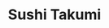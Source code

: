 ---
layout: place
title: "Sushi Takumi"
permalink: /california/upland/sushi-takumi.html
stateAbbr: CA
stateName: California
cityName: Upland
place_id: ChIJ93bTSQwxw4ARlZoqvEZbWjY
photos:
  - name: >-
      places/ChIJ93bTSQwxw4ARlZoqvEZbWjY/photos/AeeoHcIANwEwwmgoJCGCG8nADlbJScItMmMbrBIYIcD7ZSGre9WAezs1cYzyK4E_Jlm0tWLUbF4uTCV8GDeaCK2Rw_xR62Y2ixr2YwSgsDKFzZAFizDFUQydLbchO2MAnUPKYjhP7LvCp5_9WZj2tBIU6Cc62ip0SUZ7gUMCjU8blJSk4orzt7SDV5PTKgmJSkCHspYIdmEJUA9utPOr-p5hgjx7EUASzjgucfFZRQWLzNWmeTpQEo6hHmLYSAu2FFP_gFW8DUp6PKQzEuXuvaalpORAUmhtqZ4xJetz2IemgtOFmHIcT1zU3k_WASEt-uYpaWEX2wZmuQVTx62rjccDdhabfexSQuWRhaGh9ywaNI1osY8Zknezzs6-_7z2xhvIQoTcFRaCQfnzBTG0mFRez56dRHBjgxob0ts-cC4Bv4dT6w
    widthPx: 3648
    heightPx: 2052
    authorAttributions:
      - displayName: Betty Galeana
        uri: https://maps.google.com/maps/contrib/118021859297829319835
        photoUri: >-
          https://lh3.googleusercontent.com/a-/ALV-UjVe8etcicbu8kHD_PjB1tzDHZcTJeZwWsL29LIOa3_wPu3Sq1OjUA=s100-p-k-no-mo
    flagContentUri: >-
      https://www.google.com/local/imagery/report/?cb_client=maps_api_places.places_api&image_key=!1e10!2sCIHM0ogKEICAgIDvvqe9EQ&hl=en-US
    googleMapsUri: >-
      https://www.google.com/maps/place//data=!3m4!1e2!3m2!1sCIHM0ogKEICAgIDvvqe9EQ!2e10!4m2!3m1!1s0x80c3310c49d376f7:0x365a5b46bc2a9a95
  - name: >-
      places/ChIJ93bTSQwxw4ARlZoqvEZbWjY/photos/AeeoHcImduj4hsKfHJ8VZYQVclMjFcXcJ_GbjKSM1yP4IcpCB3qORUjjIpgOBEtkJQNLMJUbnuYrC4RncQOnrvyvvMofpTm1kAtQGUbTfdlMcMFrome3Efs-9Vjg-6cMHfgb_btM7G2rnQrI1iZhTerq8y-VjlELuX0giFmjNfb_Kgnxj6Kd61Mdftx6Hz91VOPijSexdAsS-cCrggzqtRXvDXinz4euKRJ68Fh8Hlns7Z8Idb3P9FrDJbij-ZmI-mcXbnxTVoYvNG3Sy3R1E8waFA1va8HDbfFOmAp-WS1lsfzWNEzxf8LYtNve4ASD8pw-QTK0pzq_i4RLy9EZJpqX_AK_nr7aNqpgxRQpL427kjOwZnL1TUXJ0NAFSgB0wR2y4jBNaysQNLMbFMwILnxkIhiNdopDci24ILtCiH7LoPE
    widthPx: 3615
    heightPx: 2027
    authorAttributions:
      - displayName: Royce Ngiam
        uri: https://maps.google.com/maps/contrib/100708689155657767600
        photoUri: >-
          https://lh3.googleusercontent.com/a-/ALV-UjXI_6frwWqPIuDUP7H3e4T9k1iOpS-Lhc96j32t6PMv1Fec3MGd=s100-p-k-no-mo
    flagContentUri: >-
      https://www.google.com/local/imagery/report/?cb_client=maps_api_places.places_api&image_key=!1e10!2sCIHM0ogKEICAgIC439fCYQ&hl=en-US
    googleMapsUri: >-
      https://www.google.com/maps/place//data=!3m4!1e2!3m2!1sCIHM0ogKEICAgIC439fCYQ!2e10!4m2!3m1!1s0x80c3310c49d376f7:0x365a5b46bc2a9a95
  - name: >-
      places/ChIJ93bTSQwxw4ARlZoqvEZbWjY/photos/AeeoHcLHEf652l2CqY4e9F8wxKsujFuUrDUX9dXrNZcBJiUAHapEcKZS2fv-R7R5IeUG2jr-sB93yyR6vdsdWSxlpc1FLPEjSQd8thH3psQ4mxRYIYHvro7F_yUrf0G2rAn08nqM_2hgfCAIdACzT_vROiGHlozL6Is6tM7sdsTD0mxvqGfQzjlf7i4Lw2jlfpDuc3s0Ei2vRoF9EeYyadTuc72JkRmUCngY-Px66EQpVAgrRtqwhQilygeMbJsEC8Kc4_Sxtz9CG24lcYhKitefHvrYOwYcNY6a1KGxW4O2jsIejdx5Y6-M08phPsQodxRD9dVyTKWHjGMv7o6wWblncs1InMtRAS0y0xSV7qkbQ1tJfpfvH_0CEX5hWGzDnjcsKf00017c9jcDA5XzojwGTkhfP2KFz1ylXGv_dCg32VWUGQ
    widthPx: 4000
    heightPx: 3000
    authorAttributions:
      - displayName: Mychal Ochoa
        uri: https://maps.google.com/maps/contrib/106023376087293944992
        photoUri: >-
          https://lh3.googleusercontent.com/a/ACg8ocIl3DT29Oym5Uj9WhWr1Sx1fKZq5oVdJZYfOluuERXvZpOQ4g=s100-p-k-no-mo
    flagContentUri: >-
      https://www.google.com/local/imagery/report/?cb_client=maps_api_places.places_api&image_key=!1e10!2sCIHM0ogKEICAgICjhezAcQ&hl=en-US
    googleMapsUri: >-
      https://www.google.com/maps/place//data=!3m4!1e2!3m2!1sCIHM0ogKEICAgICjhezAcQ!2e10!4m2!3m1!1s0x80c3310c49d376f7:0x365a5b46bc2a9a95
  - name: >-
      places/ChIJ93bTSQwxw4ARlZoqvEZbWjY/photos/AeeoHcJh63HePdL9J9pRbjonoPee4TxZdW0LYKfgW_GZN90KiDzm7_i62q3ThTU1gdy2ktFBEL18rhbmHkCMi76vn873Cyj_te__Z3TE3qJx0v3pGBIY4iml7SsN-Dw-XW_HVWJiApMxk-zZ4z2JdqSswB7AEKA6TBmEXuliFqZLJO2YWzgVr10aEPkCUE3m1FD49xmDgIni0P2V00j_wAcI49IcGD6nLK7hEtIB8Fj2xdr1Elfw1WyIXDbiLx0jdcRrOqURiNBUwNtocb9XYDqQ_-lr8yFzYcsugzaxM-QNky34siuQDCPjG7CyEjJXpcVpK2BSb9dASiCClFxx-yD0bF1_LsATP6W-CszzxC4enQ7zZV9GtYrzx6ujij6LgDr389pSPkqz1lXSOBZau-WC7R6s6OEZ0ekfa6CaJiy-JF7DH3g
    widthPx: 3024
    heightPx: 4032
    authorAttributions:
      - displayName: R Alvarez
        uri: https://maps.google.com/maps/contrib/116507037575177724472
        photoUri: >-
          https://lh3.googleusercontent.com/a-/ALV-UjVuoOYaA2ic7c6255De1ccOrOsrSvDTr6JS1ncpWmLYgidqV9pY=s100-p-k-no-mo
    flagContentUri: >-
      https://www.google.com/local/imagery/report/?cb_client=maps_api_places.places_api&image_key=!1e10!2sCIHM0ogKEICAgMCAzZ2h5QE&hl=en-US
    googleMapsUri: >-
      https://www.google.com/maps/place//data=!3m4!1e2!3m2!1sCIHM0ogKEICAgMCAzZ2h5QE!2e10!4m2!3m1!1s0x80c3310c49d376f7:0x365a5b46bc2a9a95
  - name: >-
      places/ChIJ93bTSQwxw4ARlZoqvEZbWjY/photos/AeeoHcI2Rfpx00-o8XHB1kOMyGaPZlxw-ACQeSLmNiFnipmg_Bi_qkazBhDQU9m7zG8qkamDivxUzknj006xrYDlFb-JnMa-YMT9bNwSAuf8DXGJ6ZLoIkgbM3EYrXa0SZysfQ4v84ADp3JqME7nzRWN4UNzMS1fN1qB0S64Y3C0YWb9iLVxvHyZDhVZtioPnPeXrBLpR3dbeKAs9oOg3c9e6MQWtY46MnoWDa_9Sc4Vyft1psTO40h7d2sq9Km3PmnxR-O-y1r0j5V2QZaA7WnNi81DHkHuHRFywDzIUeJmPl5w9-cmDnQHnYmmwIL5kQXF1NDKgp1W3_gt7A_570cAYntSFdDssoFbV8Rk7Q-O19bm_-dbe7qjdN-JxKj2WRLdfTRokkALEWVON_NR0lt1MOvRErmAumCqM1T4S8OKC07MMWbp
    widthPx: 4000
    heightPx: 3000
    authorAttributions:
      - displayName: Mychal Ochoa
        uri: https://maps.google.com/maps/contrib/106023376087293944992
        photoUri: >-
          https://lh3.googleusercontent.com/a/ACg8ocIl3DT29Oym5Uj9WhWr1Sx1fKZq5oVdJZYfOluuERXvZpOQ4g=s100-p-k-no-mo
    flagContentUri: >-
      https://www.google.com/local/imagery/report/?cb_client=maps_api_places.places_api&image_key=!1e10!2sCIHM0ogKEICAgICjhezA8QE&hl=en-US
    googleMapsUri: >-
      https://www.google.com/maps/place//data=!3m4!1e2!3m2!1sCIHM0ogKEICAgICjhezA8QE!2e10!4m2!3m1!1s0x80c3310c49d376f7:0x365a5b46bc2a9a95
  - name: >-
      places/ChIJ93bTSQwxw4ARlZoqvEZbWjY/photos/AeeoHcLodfTTmMs0d7WL2bor5QM4AdNZHKFZTRrmR_VqEQ2HzMuFH4grUxB5kBgxLzy8DkSQhOCwOcDPR19QuzY1ymeiPayWDAINHvC892mDkqDx2urZ0pXxuf0sXN-uf-0kJpyzS5tZd7zKs_Jjuwn14wBqj8DbLKDmDOUSuy4EV4xJVyi2nRT0FxauiseloHbFX4tT2k3r2a42_7SPgfh_PqA37Gc_Qwcvp53gVzIe3SZilkvQAOMVwYdbggckNGfiH6gk4h4Poog4Kl4yqXLEF5sIoCyyXXKGrcc_sENEZBM7Lk5w0srYaLYS0NxeJQLmhFl7p4rFx1-341D4HH9VvRuU1l1IEPEvwI1oH7OBf8XWy5mF5G7drvz4FRcoRpRN0bQpyA8cwy_PjfzD9dnS5DTk-IBrk9zQWt0z-Dn1xkQ
    widthPx: 348
    heightPx: 348
    authorAttributions:
      - displayName: Theresa Welch
        uri: https://maps.google.com/maps/contrib/109393664073075457890
        photoUri: >-
          https://lh3.googleusercontent.com/a-/ALV-UjXyGrQyCoGtL6J5oalhXCvce0TGp-gQYeqsgwMqUnT-wazqQeU=s100-p-k-no-mo
    flagContentUri: >-
      https://www.google.com/local/imagery/report/?cb_client=maps_api_places.places_api&image_key=!1e10!2sCIHM0ogKEICAgIDZjtnLAw&hl=en-US
    googleMapsUri: >-
      https://www.google.com/maps/place//data=!3m4!1e2!3m2!1sCIHM0ogKEICAgIDZjtnLAw!2e10!4m2!3m1!1s0x80c3310c49d376f7:0x365a5b46bc2a9a95
  - name: >-
      places/ChIJ93bTSQwxw4ARlZoqvEZbWjY/photos/AeeoHcLFyRZwDUCchnom1Lsk3B92_negpyFwv6mIEnf-_FOimn2pQ0I52fYKP-ymTwEiyuIEU9DuSSUXDrU_HbED71_g1PXa8qHLrNIm0nAfc36cnWZld5G8t84mSI32dspNVCW9V_og1pR5SWzRkUifBbYQMVwIEePpcbdcDIWavpxtDKk02No2ubTijzr6dG7gsViU-FP71nL8CmVroccFM6rL3ZuX_QmYcQVwfIDsEDuVUUePRq764ZmF3FjGHjU6o-D_6Bj-Um-DziCuas7bOogneORWRnMfnEMgtwNXh0k6vgEAcZZX3zuF8enXfBxgfdEtorFR9wJyFyeK56CVcuwUM5IxGOM8qDPLjC0475Ud355HteqrlTTN70o7fTj_e_kHoe4Wrb7a441byoeDp9Uk1H02hzwkXTQmFHM2wtrwHwwh
    widthPx: 3024
    heightPx: 4032
    authorAttributions:
      - displayName: Darren Dematteis
        uri: https://maps.google.com/maps/contrib/114222910849367356514
        photoUri: >-
          https://lh3.googleusercontent.com/a-/ALV-UjXDjrh-Z7msKI48Z1tJ8De2Oxf1MW16xWkpGYUHNrbSH2SUmuMx=s100-p-k-no-mo
    flagContentUri: >-
      https://www.google.com/local/imagery/report/?cb_client=maps_api_places.places_api&image_key=!1e10!2sCIHM0ogKEICAgICq6L61vgE&hl=en-US
    googleMapsUri: >-
      https://www.google.com/maps/place//data=!3m4!1e2!3m2!1sCIHM0ogKEICAgICq6L61vgE!2e10!4m2!3m1!1s0x80c3310c49d376f7:0x365a5b46bc2a9a95
  - name: >-
      places/ChIJ93bTSQwxw4ARlZoqvEZbWjY/photos/AeeoHcLGnYsdbuGVmDSWSB2xCQ4SRuygP49i_V4S4dlDVIP0Rv3JJtc79JIqTUpcUYtkZTtBwPyz06pDXE7KQ-bubgiVb4lSRb1AGQ2n3e0E1i6E7HPe2zFAzesyi9JLzscWeafBVQAzDC8z9VkqEe3CWq3hM_ugdoE3Hq1qsrafRiciEApBGBeJp7txW2Jp78JNelppJESdfQQWcnzpbh_3ZDjNL80pkwIerq2n3utTdi8zcLkXmCN42VnlpKV-VGM0lCAsJyyapib8fHURk4FnFF33YPGFeWmi6k_khjjqcg5O8eCNpHHQxFEhdYLzHd83zLU9WR16GA6d329vBlRvryZ1qp5x7xYe8j11coyuwW2gLCjzBCCkJFDvQfXZAWTnJc6XpxY5xTm4Hg4YroBmdIfG9bwqlx85AFha1SCQFrHwLUQ
    widthPx: 3088
    heightPx: 3088
    authorAttributions:
      - displayName: Ro
        uri: https://maps.google.com/maps/contrib/103349286308395732601
        photoUri: >-
          https://lh3.googleusercontent.com/a/ACg8ocIxV46cYGm4CA-mXp_HDJ9u4ZJZABn_QlDMa_fc30P_C-tlQw=s100-p-k-no-mo
    flagContentUri: >-
      https://www.google.com/local/imagery/report/?cb_client=maps_api_places.places_api&image_key=!1e10!2sCIHM0ogKEICAgICK6IGcqAE&hl=en-US
    googleMapsUri: >-
      https://www.google.com/maps/place//data=!3m4!1e2!3m2!1sCIHM0ogKEICAgICK6IGcqAE!2e10!4m2!3m1!1s0x80c3310c49d376f7:0x365a5b46bc2a9a95
  - name: >-
      places/ChIJ93bTSQwxw4ARlZoqvEZbWjY/photos/AeeoHcJf0TCU0xS5S7YSuGAuodPhBFN8F2yB5i-WPZYA0xgqVIRLpMZy1bAHlEsBFAXgd87JtNY9sQFzT-liga3gsQ0eBCCbjihtZ4tV13C3sMVgnP5X_73vm7F-7oQg61bvp3GkIB3tZ8BxeMkYsn6dApxpH8oYnlUceX-cWEfZ18zoFIXq_JCHg1shFkWH-ng25JOIABw-EJK3Hh_QN-okBDJNE0JrEOyeelQcz0RePv0hvKM5cSHmX_TH96fcV1Tpv-7h5_mRXrMX3GWCrYiZLb4Ffr9fmcD2PgLxTLf91iU0zwELyVM6ZvOBWqvtuOVMt2Yfknm9q80hldUI_sPdGNP01CHtR0cHtKHoyJJ2R__Q-3D-eOEWi84pA5iivg2z2D5cwDzy32TCYI57rW2cgruHQaI8U_LjPtsOwcDOUTw
    widthPx: 4032
    heightPx: 3024
    authorAttributions:
      - displayName: Peter Reynolds
        uri: https://maps.google.com/maps/contrib/108032445103015964860
        photoUri: >-
          https://lh3.googleusercontent.com/a-/ALV-UjWjVgyZM5_02z5S4ZNmzNN_y4dimpTTIGCYxt3ciX8bEOG4iZXcHw=s100-p-k-no-mo
    flagContentUri: >-
      https://www.google.com/local/imagery/report/?cb_client=maps_api_places.places_api&image_key=!1e10!2sCIHM0ogKEICAgICkta6VKQ&hl=en-US
    googleMapsUri: >-
      https://www.google.com/maps/place//data=!3m4!1e2!3m2!1sCIHM0ogKEICAgICkta6VKQ!2e10!4m2!3m1!1s0x80c3310c49d376f7:0x365a5b46bc2a9a95
  - name: >-
      places/ChIJ93bTSQwxw4ARlZoqvEZbWjY/photos/AeeoHcKdkrQXpWO29kKcSi3SXq8-CHrtk9L9g4V8Noyg65cmtSIT92gs7HB1CP-coL5YqDOEgw0r-DKv67EISn04MMWyM_xVvwpPF2eXsH3blWYnEKCFsHARJA1aQ8zusvXrwrP034ZiFdSKyamnY-_oqIHaAVOucz8ZBd3l58DwnaQDoZJ6AOO1BNyWRgeKFwD_lXvhodp0tQYtkU01VIoTf7Qsr8JSUqeF0SkJ6hgJZYsR7Y8fj3C4eRjuK8qnO4xRl7hdyyVQ-XJI4oUcaNWtzakwiHlZLaKZDwdc5-ITwe2WUgQvAo-qXMvh3jdANzm0KmeQW81jGwq0Uj69YxG5ShcYGizIh3-zF9GVEvzGidhGkgR9JASkvMLd0cr-H2XjgvNyX3UkjW7LY4oq2i5ewpHmSJJk7zH1NeG92ycaeeTR-w
    widthPx: 4800
    heightPx: 3614
    authorAttributions:
      - displayName: Dor
        uri: https://maps.google.com/maps/contrib/114961193852956596297
        photoUri: >-
          https://lh3.googleusercontent.com/a-/ALV-UjVNoTZxWCe4vQzMzFfThFdJ_S7DbeHsZOLnKZ4EJ7y8ausSW39T=s100-p-k-no-mo
    flagContentUri: >-
      https://www.google.com/local/imagery/report/?cb_client=maps_api_places.places_api&image_key=!1e10!2sCIHM0ogKEICAgICPgYe6dg&hl=en-US
    googleMapsUri: >-
      https://www.google.com/maps/place//data=!3m4!1e2!3m2!1sCIHM0ogKEICAgICPgYe6dg!2e10!4m2!3m1!1s0x80c3310c49d376f7:0x365a5b46bc2a9a95
address: 1651 W Foothill Blvd A, Upland, CA 91786, USA
street: 1651 W Foothill Blvd A
city: Upland
state: CA
zip: '91786'
country: USA
neighborhood: null
latitude: '34.107736'
longitude: '-117.682773'
accessibility_options:
  wheelchairAccessibleParking: true
  wheelchairAccessibleEntrance: true
  wheelchairAccessibleRestroom: true
  wheelchairAccessibleSeating: true
business_status: OPERATIONAL
name: Sushi Takumi
google_maps_links:
  directionsUri: >-
    https://www.google.com/maps/dir//''/data=!4m7!4m6!1m1!4e2!1m2!1m1!1s0x80c3310c49d376f7:0x365a5b46bc2a9a95!3e0
  placeUri: https://maps.google.com/?cid=3916543185314814613
  writeAReviewUri: >-
    https://www.google.com/maps/place//data=!4m3!3m2!1s0x80c3310c49d376f7:0x365a5b46bc2a9a95!12e1
  reviewsUri: >-
    https://www.google.com/maps/place//data=!4m4!3m3!1s0x80c3310c49d376f7:0x365a5b46bc2a9a95!9m1!1b1
  photosUri: >-
    https://www.google.com/maps/place//data=!4m3!3m2!1s0x80c3310c49d376f7:0x365a5b46bc2a9a95!10e5
primary_type: Sushi Restaurant
opening_hours:
  regular: null
  current: null
secondary_opening_hours:
  regular:
    weekdayDescriptions: null
    type: null
  current:
    weekdayDescriptions: null
    type: null
phone: null
price_level: null
price_range: null
rating: null
rating_count: 0
website: null
description: null
reviews: null
parking_options: null
payment_options: null
allow_dogs: null
curbside_pickup: null
delivery: null
dine_in: null
good_for_children: null
good_for_groups: null
good_for_sports: null
live_music: null
menu_for_children: null
outdoor_seating: null
reservable: null
restroom: null
serves_beer: null
serves_breakfast: null
serves_brunch: null
serves_cocktails: null
serves_coffee: null
serves_dinner: null
serves_dessert: null
serves_lunch: null
serves_vegetarian_food: null
serves_wine: null
takeout: null
slug: Sushi-Takumi

---